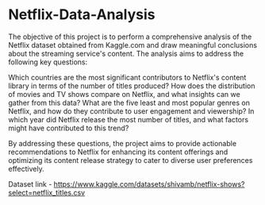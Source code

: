 # Netflix-Data-Analysis

The objective of this project is to perform a comprehensive analysis of the Netflix dataset obtained from Kaggle.com and draw meaningful conclusions about the streaming service's content. The analysis aims to address the following key questions:

Which countries are the most significant contributors to Netflix's content library in terms of the number of titles produced?
How does the distribution of movies and TV shows compare on Netflix, and what insights can we gather from this data?
What are the five least and most popular genres on Netflix, and how do they contribute to user engagement and viewership?
In which year did Netflix release the most number of titles, and what factors might have contributed to this trend?

By addressing these questions, the project aims to provide actionable recommendations to Netflix for enhancing its content offerings and optimizing its content release strategy to cater to diverse user preferences effectively.

Dataset link - https://www.kaggle.com/datasets/shivamb/netflix-shows?select=netflix_titles.csv
